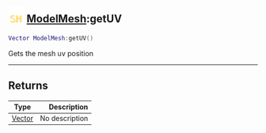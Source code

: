 ## <img src="../../.gitbook/assets/shared.png" width="32" height="32" /> [ModelMesh](../modelmesh/README.md):getUV

```lua
Vector ModelMesh:getUV()
```

Gets the mesh uv position

------
## Returns

| Type   | Description |
| ------ | ----------: |
| [Vector](../vector/README.md) | No description |

